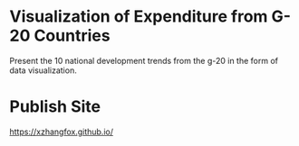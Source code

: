 # Visualization of Expenditure from G-20 Countries
Present the 10 national development trends from the g-20 in the form of data visualization.

# Publish Site
https://xzhangfox.github.io/
